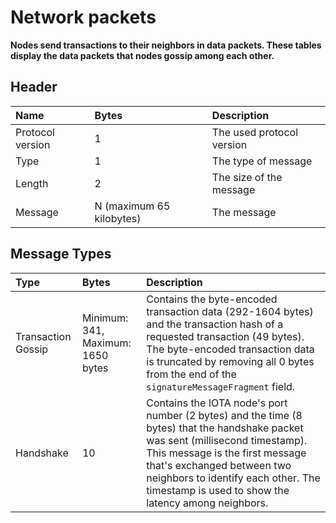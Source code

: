 # Network packets

**Nodes send transactions to their neighbors in data packets. These tables display the data packets that nodes gossip among each other.**

## Header

|**Name**|**Bytes**|**Description**|
|:------|:------------------|:--------------|
|Protocol version|1|The used protocol version|
|Type|1|The type of message|
|Length|2|The size of the message|
|Message|N (maximum 65 kilobytes)|The message|

## Message Types

|**Type**|**Bytes**|**Description**|
|:------|:------------------|:--------------|
|Transaction Gossip|Minimum: 341, Maximum: 1650 bytes|Contains the byte-encoded transaction data (292-1604 bytes) and the transaction hash of a requested transaction (49 bytes). The byte-encoded transaction data is truncated by removing all 0 bytes from the end of the `signatureMessageFragment` field.|
|Handshake|10|Contains the IOTA node's port number (2 bytes) and the time (8 bytes) that the handshake packet was sent (millisecond timestamp). This message is the first message that's exchanged between two neighbors to identify each other. The timestamp is used to show the latency among neighbors.|
